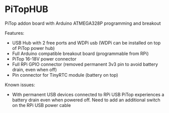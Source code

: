 # PiTopHUB
PiTop addon board with Arduino ATMEGA328P programming and breakout

Features:

- USB Hub with 2 free ports and WDPi usb (WDPi can be installed on top of PiTop power hub)
- Full Arduino compatible breakout board (programmable from RPi)
- PiTop 16-18V power connector
- Full RPi GPIO connector (removed permanent 3v3 pin to avoid battery drain, even when off)
- Pin connector for TinyRTC module (battery on top)

Known issues:

- With permanent USB devices connected to RPi USB PiTop experiences a battery drain even when powered off. Need to add an additional switch on the RPi USB power cable

